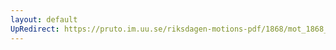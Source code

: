 ```yaml
---
layout: default
UpRedirect: https://pruto.im.uu.se/riksdagen-motions-pdf/1868/mot_1868__ak__257/mot_1868__ak__257-002.pdf
---
```

